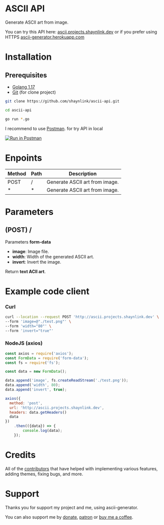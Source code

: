 # ASCII API

Generate ASCII art from image.

You can try this API here:
[ascii.projects.shaynlink.dev](http://ascii.projects.shaynlink.dev) or if you prefer using HTTPS [ascii-generator.herokuapp.com](https://ascii-generator.herokuapp.com)

# Installation

## Prerequisites
 - [Golang 1.17](https://go.dev)
 - [Git](https://git-scm.com) (for clone project)

```bash
git clone https://github.com/shaynlink/ascii-api.git

cd ascii-api

go run *.go
```

I recommend to use [Postman](https://www.getpostman.com/). for try API in local

[![Run in Postman](https://run.pstmn.io/button.svg)](https://app.getpostman.com/run-collection/13569584-17e2f4bc-70b7-4ba2-b396-0731824bf3f5?action=collection%2Ffork&collection-url=entityId%3D13569584-17e2f4bc-70b7-4ba2-b396-0731824bf3f5%26entityType%3Dcollection%26workspaceId%3D55989dbd-cebe-4877-8076-f5843a8b1ddb)

# Enpoints

| Method | Path | Description |
| ------ | ---- | ----------- |
| POST | / | Generate ASCII art from image. |
| * | * | Generate ASCII art from image. |

# Parameters

## (POST) /
Parameters **form-data**
 - **image**: Image file.
 - **width**: Width of the generated ASCII art.
 - **invert**: Invert the image.

Return **text ACII art**.

# Example code client

### Curl

```bash
curl --location --request POST 'http://ascii.projects.shaynlink.dev' \
--form 'image=@"./test.png"' \
--form 'width="80"' \
--form 'invert="true"'
```

### NodeJS (axios)

```javascript
const axios = require('axios');
const FormData = require('form-data');
const fs = require('fs');

const data = new FormData();

data.append('image', fs.createReadStream('./test.png'));
data.append('width', 80);
data.append('invert', true);

axios({
  method: 'post',
  url: 'http://ascii.projects.shaynlink.dev',
  headers: data.getHeaders()
  data
})
    .then(({data}) => {
        console.log(data);
    });
```

# Credits
All of the [contributors](https://github.com/shaynlink/ascii-generator/graphs/contributors) that have helped with implementing various features, adding themes, fixing bugs, and more.

# Support
Thanks you for support my project and me, using ascii-generator.

You can also support me by [donate](https://paypal.me/shaynl4nk), [patron](https://www.patreon.com/shaynlink) or [buy me a coffee](https://www.buymeacoffee.com/shaynlink).